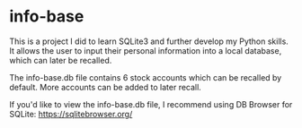 # info-base
This is a project I did to learn SQLite3 and further develop my Python skills. It allows the user to input their personal information into a local database, which can later be recalled.

The info-base.db file contains 6 stock accounts which can be recalled by default. More accounts can be added to later recall.

If you'd like to view the info-base.db file, I recommend using DB Browser for SQLite: https://sqlitebrowser.org/
